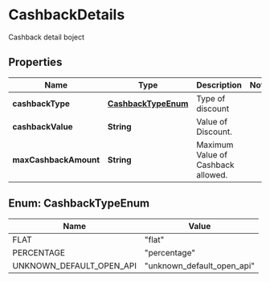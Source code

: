 

# CashbackDetails

Cashback detail boject

## Properties

| Name | Type | Description | Notes |
|------------ | ------------- | ------------- | -------------|
|**cashbackType** | [**CashbackTypeEnum**](#CashbackTypeEnum) | Type of discount |  |
|**cashbackValue** | **String** | Value of Discount. |  |
|**maxCashbackAmount** | **String** | Maximum Value of Cashback allowed. |  |



## Enum: CashbackTypeEnum

| Name | Value |
|---- | -----|
| FLAT | &quot;flat&quot; |
| PERCENTAGE | &quot;percentage&quot; |
| UNKNOWN_DEFAULT_OPEN_API | &quot;unknown_default_open_api&quot; |



